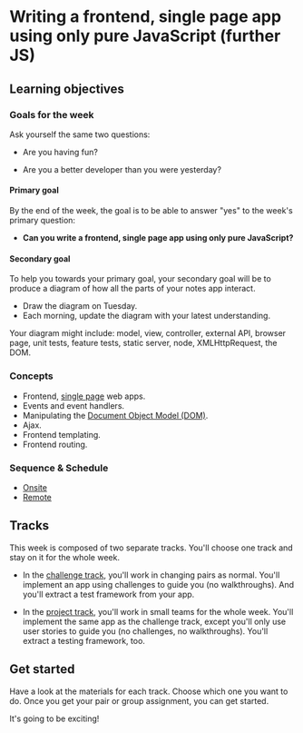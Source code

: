 # Writing a frontend, single page app using only pure JavaScript (further JS)

## Learning objectives

### Goals for the week

Ask yourself the same two questions:

* Are you having fun?

* Are you a better developer than you were yesterday?

#### Primary goal

By the end of the week, the goal is to be able to answer "yes" to the week's primary question:

* **Can you write a frontend, single page app using only pure JavaScript?**

#### Secondary goal

To help you towards your primary goal, your secondary goal will be to produce a diagram of how all the parts of your notes app interact.

* Draw the diagram on Tuesday.
* Each morning, update the diagram with your latest understanding.

Your diagram might include: model, view, controller, external API, browser page, unit tests, feature tests, static server, node, XMLHttpRequest, the DOM.

### Concepts

* Frontend, [single page](https://msdn.microsoft.com/en-gb/magazine/dn463786.aspx) web apps.
* Events and event handlers.
* Manipulating the [Document Object Model (DOM)](https://developer.mozilla.org/en-US/docs/Web/API/Document_Object_Model/Introduction).
* Ajax.
* Frontend templating.
* Frontend routing.

### Sequence & Schedule
* [Onsite](../sequence/onsite/week07.md)
* [Remote](../sequence/remote/week07.md)

## Tracks

This week is composed of two separate tracks.  You'll choose one track and stay on it for the whole week.

* In the [challenge track](00_challenge_track.md), you'll work in changing pairs as normal.  You'll implement an app using challenges to guide you (no walkthroughs). And you'll extract a test framework from your app.

* In the [project track](project_track.md), you'll work in small teams for the whole week.  You'll implement the same app as the challenge track, except you'll only use user stories to guide you (no challenges, no walkthroughs). You'll extract a testing framework, too.

## Get started

Have a look at the materials for each track.  Choose which one you want to do.  Once you get your pair or group assignment, you can get started.

It's going to be exciting!
